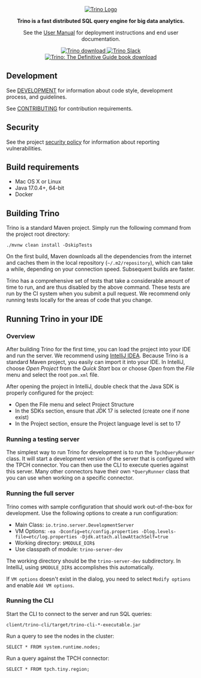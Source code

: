 <p align="center">
    <a href="https://trino.io/"><img alt="Trino Logo" src=".github/homepage.png" /></a>
</p>
<p align="center">
    <b>Trino is a fast distributed SQL query engine for big data analytics.</b>
</p>
<p align="center">
    See the <a href="https://trino.io/docs/current/">User Manual</a> for deployment instructions and end user documentation.
</p>
<p align="center">
   <a href="https://trino.io/download.html">
       <img src="https://img.shields.io/maven-central/v/io.trino/trino-server.svg?label=Trino" alt="Trino download" />
   </a>
   <a href="https://trino.io/slack.html">
       <img src="https://img.shields.io/static/v1?logo=slack&logoColor=959DA5&label=Slack&labelColor=333a41&message=join%20conversation&color=3AC358" alt="Trino Slack" />
   </a>
   <a href="https://trino.io/trino-the-definitive-guide.html">
       <img src="https://img.shields.io/badge/Trino%3A%20The%20Definitive%20Guide-download-brightgreen" alt="Trino: The Definitive Guide book download" />
   </a>
</p>

## Development

See [DEVELOPMENT](.github/DEVELOPMENT.md) for information about code style,
development process, and guidelines.

See [CONTRIBUTING](.github/CONTRIBUTING.md) for contribution requirements.

## Security

See the project [security policy](.github/SECURITY.md) for
information about reporting vulnerabilities.

## Build requirements

* Mac OS X or Linux
* Java 17.0.4+, 64-bit
* Docker

## Building Trino

Trino is a standard Maven project. Simply run the following command from the
project root directory:

    ./mvnw clean install -DskipTests

On the first build, Maven downloads all the dependencies from the internet
and caches them in the local repository (`~/.m2/repository`), which can take a
while, depending on your connection speed. Subsequent builds are faster.

Trino has a comprehensive set of tests that take a considerable amount of time
to run, and are thus disabled by the above command. These tests are run by the
CI system when you submit a pull request. We recommend only running tests
locally for the areas of code that you change.

## Running Trino in your IDE

### Overview

After building Trino for the first time, you can load the project into your IDE
and run the server.  We recommend using
[IntelliJ IDEA](http://www.jetbrains.com/idea/). Because Trino is a standard
Maven project, you easily can import it into your IDE.  In IntelliJ, choose
*Open Project* from the *Quick Start* box or choose *Open*
from the *File* menu and select the root `pom.xml` file.

After opening the project in IntelliJ, double check that the Java SDK is
properly configured for the project:

* Open the File menu and select Project Structure
* In the SDKs section, ensure that JDK 17 is selected (create one if none exist)
* In the Project section, ensure the Project language level is set to 17

### Running a testing server

The simplest way to run Trino for development is to run the `TpchQueryRunner`
class. It will start a development version of the server that is configured with
the TPCH connector. You can then use the CLI to execute queries against this
server. Many other connectors have their own `*QueryRunner` class that you can
use when working on a specific connector.

### Running the full server

Trino comes with sample configuration that should work out-of-the-box for
development. Use the following options to create a run configuration:

* Main Class: `io.trino.server.DevelopmentServer`
* VM Options: `-ea -Dconfig=etc/config.properties -Dlog.levels-file=etc/log.properties -Djdk.attach.allowAttachSelf=true`
* Working directory: `$MODULE_DIR$`
* Use classpath of module: `trino-server-dev`

The working directory should be the `trino-server-dev` subdirectory. In
IntelliJ, using `$MODULE_DIR$` accomplishes this automatically.

If `VM options` doesn't exist in the dialog, you need to select `Modify options`
and enable `Add VM options`.

### Running the CLI

Start the CLI to connect to the server and run SQL queries:

    client/trino-cli/target/trino-cli-*-executable.jar

Run a query to see the nodes in the cluster:

    SELECT * FROM system.runtime.nodes;

Run a query against the TPCH connector:

    SELECT * FROM tpch.tiny.region;
    
    


